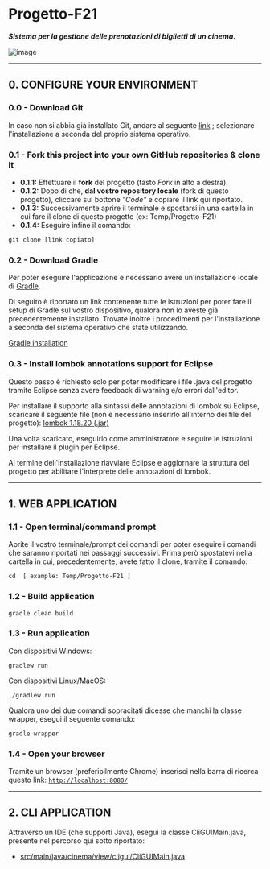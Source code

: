 # Progetto-F21
***Sistema per la gestione delle prenotazioni di biglietti di un cinema.***

![image](https://user-images.githubusercontent.com/80333091/113708434-81895080-96e1-11eb-85db-60251d9deaf9.png)

*** 
## 0. CONFIGURE YOUR ENVIRONMENT

### 0.0 - Download Git
In caso non si abbia già installato Git, andare al seguente [link](https://git-scm.com/book/en/v2/Getting-Started-Installing-Git) ;  selezionare l'installazione a seconda del proprio sistema operativo. 

### 0.1 - Fork this project into your own GitHub repositories & clone it
- **0.1.1:** Effettuare il **fork** del progetto (tasto *Fork* in alto a destra).
- **0.1.2:** Dopo di che, **dal vostro repository locale** (fork di questo progetto), cliccare sul bottone *"Code"* e copiare il link qui riportato.
- **0.1.3:** Successivamente aprire il terminale e spostarsi in una cartella in cui fare il clone di questo progetto (ex: Temp/Progetto-F21)
- **0.1.4:** Eseguire infine il comando:

```
git clone [link copiato]
```

### 0.2 - Download Gradle
Per poter eseguire l'applicazione è necessario avere un'installazione locale di [Gradle](https://it.wikipedia.org/wiki/Gradle).

Di seguito è riportato un link contenente tutte le istruzioni per poter fare il setup di Gradle sul vostro dispositivo, qualora non lo aveste già precedentemente installato.
Trovate inoltre i procedimenti per l'installazione a seconda del sistema operativo che state utilizzando.

[Gradle installation](https://gradle.org/install/)

### 0.3 - Install lombok annotations support for Eclipse
Questo passo è richiesto solo per poter modificare i file .java del progetto tramite Eclipse senza avere feedback di warning e/o errori dall'editor.

Per installare il supporto alla sintassi delle annotazioni di lombok su Eclipse, scaricare il seguente file (non è necessario inserirlo all'interno dei file del progetto): [lombok 1.18.20 (.jar)](https://projectlombok.org/downloads/lombok.jar)

Una volta scaricato, eseguirlo come amministratore e seguire le istruzioni per installare il plugin per Eclipse.

Al termine dell'installazione riavviare Eclipse e aggiornare la struttura del progetto per abilitare l'interprete delle annotazioni di lombok.

*** 
## 1. WEB APPLICATION
### 1.1 - Open terminal/command prompt

Aprite il vostro terminale/prompt dei comandi per poter eseguire i comandi che saranno riportati nei passaggi successivi.
Prima però spostatevi nella cartella in cui, precedentemente, avete fatto il clone, tramite il comando:

```
cd  [ example: Temp/Progetto-F21 ]
```

### 1.2 - Build application

```
gradle clean build
```

### 1.3 - Run application
Con dispositivi Windows:

```
gradlew run
```

Con dispositivi Linux/MacOS: 

```
./gradlew run
```

Qualora uno dei due comandi sopracitati dicesse che manchi la classe wrapper, esegui il seguente comando:

```
gradle wrapper
```

### 1.4 - Open your browser
Tramite un browser (preferibilmente Chrome) inserisci nella barra di ricerca questo link: 
[`http://localhost:8080/`](http://localhost:8080/)


*** 
## 2. CLI APPLICATION
Attraverso un IDE (che supporti Java), esegui la classe CliGUIMain.java, presente nel percorso qui sotto riportato:
- [src/main/java/cinema/view/cligui/CliGUIMain.java](https://github.com/IngSW-unipv/Progetto-F21/blob/main/src/main/java/cinema/view/cligui/CliGUIMain.java)
